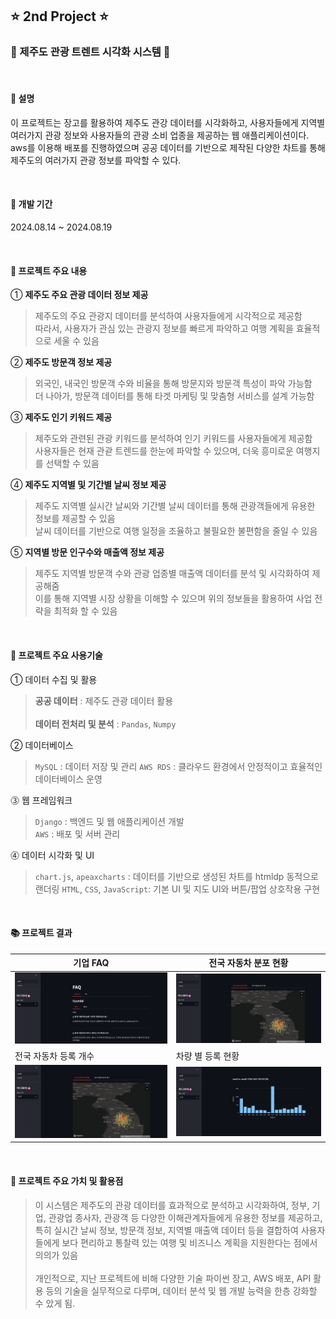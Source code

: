 ## ⭐️ 2nd Project ⭐️

### 🍊 제주도 관광 트렌트 시각화 시스템 🍊
<br>
<h4>📌 설명</h4> 

이 프로젝트는 장고를 활용하여 제주도 관강 데이터를 시각화하고, 사용자들에게 지역별 여러가지 관광 정보와 사용자들의 관광 소비 업종을 제공하는 웹 애플리케이션이다.<br>
aws를 이용해 배포를 진행하였으며 공공 데이터를 기반으로 제작된 다양한 차트를 통해 제주도의 여러가지 관광 정보를 파악할 수 있다.

<br>
 
#### 📌 개발 기간
 2024.08.14 ~ 2024.08.19 

<br>

#### 📌 프로젝트 주요 내용
① **제주도 주요 관광 데이터 정보 제공**
> 제주도의 주요 관광지 데이터를 분석하여 사용자들에게 시각적으로 제공함<br>
> 따라서, 사용자가 관심 있는 관광지 정보를 빠르게 파악하고 여행 계획을 효율적으로 세울 수 있음

② **제주도 방문객 정보 제공**
> 외국인, 내국인 방문객 수와 비율을 통해 방문지와 방문객 특성이 파악 가능함<br>
> 더 나아가, 방문객 데이터를 통해 타겟 마케팅 및 맞춤형 서비스를 설계 가능함<br>

③ **제주도 인기 키워드 제공**
> 제주도와 관련된 관광 키워드를 분석하여 인기 키워드를 사용자들에게 제공함<br>
> 사용자들은 현재 관괃 트렌드를 한눈에 파악할 수 있으며, 더욱 흥미로운 여행지를 선택할 수 있음

④ **제주도 지역별 및 기간별 날씨 정보 제공**
> 제주도 지역별 실시간 날씨와 기간별 날씨 데이터를 통해 관광객들에게 유용한 정보를 제공할 수 있음<br>
> 날씨 데이터를 기반으로 여행 일정을 조율하고 불필요한 불편함을 줄일 수 있음

⑤ **지역별 방문 인구수와 매출액 정보 제공**
> 제주도 지역별 방문객 수와 관광 업종별 매출액 데이터를 분석 및 시각화하여 제공해줌<br>
> 이를 통해 지역별 시장 상황을 이해할 수 있으며 위의 정보들을 활용하여 사업 전략을 최적화 할 수 있음

<br>

#### 📌 프로젝트 주요 사용기술
① 데이터 수집 및 활용
> **공공 데이터** : 제주도 관광 데이터 활용<br><br>
> **데이터 전처리 및 분석** : `Pandas`, `Numpy`

② 데이터베이스
> `MySQL` : 데이터 저장 및 관리
> `AWS RDS` : 클라우드 환경에서 안정적이고 효율적인 데이터베이스 운영

⓷ 웹 프레임워크
> `Django` : 백엔드 및 웹 애플리케이션 개발<br>
> `AWS` : 배포 및 서버 관리

⓸ 데이터 시각화 및 UI 
> `chart.js`, `apeaxcharts` : 데이터를 기반으로 생성된 차트를 htmldp 동적으로 랜더링
> `HTML`, `CSS`, `JavaScript`: 기본 UI 및 지도 UI와 버튼/팝업 상호작용 구현
<br> 

#### 📚 프로젝트 결과

| 기업 FAQ | 전국 자동차 분포 현황 | 
|--|--|
| ![image](https://github.com/SKNETWORKS-FAMILY-AICAMP/SKN03-1st-4Team/blob/main/image-10.png) | ![image](https://github.com/SKNETWORKS-FAMILY-AICAMP/SKN03-1st-4Team/blob/main/image-11.png) |
| 전국 자동차 등록 개수 | 차량 별 등록 현황 |
| ![image](https://github.com/SKNETWORKS-FAMILY-AICAMP/SKN03-1st-4Team/blob/main/image-11.png) | ![image](https://github.com/SKNETWORKS-FAMILY-AICAMP/SKN03-1st-4Team/blob/main/image-13.png)

<br>

#### 🎯 프로젝트 주요 가치 및 활용점
> 이 시스템은 제주도의 관광 데이터를 효과적으로 분석하고 시각화하여, 정부, 기업, 관광업 종사자, 관광객 등 다양한 이해관계자들에게 유용한 정보를 제공하고,
특히 실시간 날씨 정보, 방문객 정보, 지역별 매출액 데이터 등을 결합하여 사용자들에게 보다 편리하고 통찰력 있는 여행 및 비즈니스 계획을 지원한다는 점에서 의의가 있음<br><br>
> 개인적으로, 지난 프로젝트에 비해 다양한 기술 파이썬 장고, AWS 배포, API 활용 등의 기술을 실무적으로 다루며, 데이터 분석 및 웹 개발 능력을 한층 강화할 수 았게 됨.<br>

